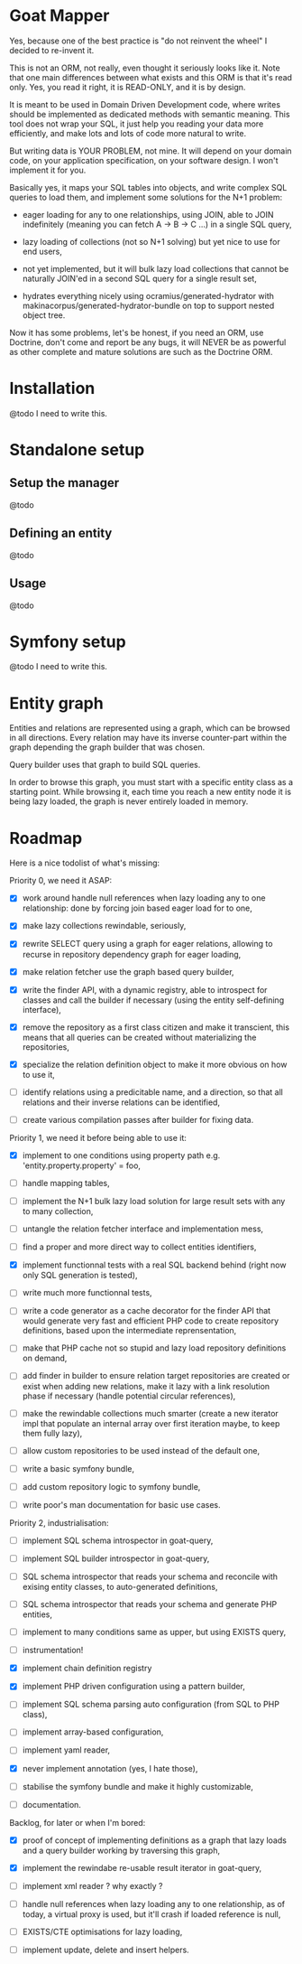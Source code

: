 # Goat Mapper

Yes, because one of the best practice is "do not reinvent the wheel" I decided
to re-invent it.

This is not an ORM, not really, even thought it seriously looks like it. Note
that one main differences between what exists and this ORM is that it's read
only. Yes, you read it right, it is READ-ONLY, and it is by design.

It is meant to be used in Domain Driven Development code, where writes should
be implemented as dedicated methods with semantic meaning. This tool does not
wrap your SQL, it just help you reading your data more efficiently, and make
lots and lots of code more natural to write.

But writing data is YOUR PROBLEM, not mine. It will depend on your domain code,
on your application specification, on your software design. I won't implement
it for you.

Basically yes, it maps your SQL tables into objects, and write complex SQL
queries to load them, and implement some solutions for the N+1 problem:

 - eager loading for any to one relationships, using JOIN, able to JOIN
   indefinitely (meaning you can fetch A -> B -> C ...) in a single SQL
   query,

 - lazy loading of collections (not so N+1 solving) but yet nice to use
   for end users,

 - not yet implemented, but it will bulk lazy load collections that cannot
   be naturally JOIN'ed in a second SQL query for a single result set,

 - hydrates everything nicely using ocramius/generated-hydrator with
   makinacorpus/generated-hydrator-bundle on top to support nested
   object tree.

Now it has some problems, let's be honest, if you need an ORM, use Doctrine,
don't come and report be any bugs, it will NEVER be as powerful as other
complete and mature solutions are such as the Doctrine ORM.

# Installation

@todo I need to write this.

# Standalone setup

## Setup the manager

@todo

## Defining an entity

@todo

## Usage

@todo

# Symfony setup

@todo I need to write this.

# Entity graph

Entities and relations are represented using a graph, which can be browsed
in all directions. Every relation may have its inverse counter-part within
the graph depending the graph builder that was chosen.

Query builder uses that graph to build SQL queries.

In order to browse this graph, you must start with a specific entity class
as a starting point. While browsing it, each time you reach a new entity node
it is being lazy loaded, the graph is never entirely loaded in memory.

# Roadmap

Here is a nice todolist of what's missing:

Priority 0, we need it ASAP:

 - [x] work around handle null references when lazy loading any to one
   relationship: done by forcing join based eager load for to one,

 - [x] make lazy collections rewindable, seriously,

 - [x] rewrite SELECT query using a graph for eager relations, allowing to
   recurse in repository dependency graph for eager loading,

 - [x] make relation fetcher use the graph based query builder,

 - [x] write the finder API, with a dynamic registry, able to introspect for
   classes and call the builder if necessary (using the entity self-defining
   interface),

 - [x] remove the repository as a first class citizen and make it transcient,
   this means that all queries can be created without materializing the
   repositories,

 - [x] specialize the relation definition object to make it more obvious on
   how to use it,

 - [ ] identify relations using a predicitable name, and a direction, so that
   all relations and their inverse relations can be identified,

 - [ ] create various compilation passes after builder for fixing data.

Priority 1, we need it before being able to use it:

 - [x] implement to one conditions using property path e.g.
   'entity.property.property' = foo,

 - [ ] handle mapping tables,

 - [ ] implement the N+1 bulk lazy load solution for large result sets with
   any to many collection,

 - [ ] untangle the relation fetcher interface and implementation mess,

 - [ ] find a proper and more direct way to collect entities identifiers,

 - [x] implement functionnal tests with a real SQL backend behind (right now
   only SQL generation is tested),

 - [ ] write much more functionnal tests,

 - [ ] write a code generator as a cache decorator for the finder API that would
   generate very fast and efficient PHP code to create repository definitions,
   based upon the intermediate reprensentation,

 - [ ] make that PHP cache not so stupid and lazy load repository definitions
   on demand,

 - [ ] add finder in builder to ensure relation target repositories are created
   or exist when adding new relations, make it lazy with a link resolution phase
   if necessary (handle potential circular references),

 - [ ] make the rewindable collections much smarter (create a new iterator impl
   that populate an internal array over first iteration maybe, to keep them
   fully lazy),

 - [ ] allow custom repositories to be used instead of the default one,

 - [ ] write a basic symfony bundle,

 - [ ] add custom repository logic to symfony bundle,

 - [ ] write poor's man documentation for basic use cases.

Priority 2, industrialisation:

 - [ ] implement SQL schema introspector in goat-query,

 - [ ] implement SQL builder introspector in goat-query,

 - [ ] SQL schema introspector that reads your schema and reconcile with exising
   entity classes, to auto-generated definitions,

 - [ ] SQL schema introspector that reads your schema and generate PHP entities,

 - [ ] implement to many conditions same as upper, but using EXISTS query,

 - [ ] instrumentation!

 - [x] implement chain definition registry

 - [x] implement PHP driven configuration using a pattern builder,

 - [ ] implement SQL schema parsing auto configuration (from SQL to PHP class),

 - [ ] implement array-based configuration,

 - [ ] implement yaml reader,

 - [x] never implement annotation (yes, I hate those),

 - [ ] stabilise the symfony bundle and make it highly customizable,

 - [ ] documentation.

Backlog, for later or when I'm bored:

 - [x] proof of concept of implementing definitions as a graph that lazy loads
   and a query builder working by traversing this graph,

 - [x] implement the rewindabe re-usable result iterator in goat-query,

 - [ ] implement xml reader ? why exactly ?

 - [ ] handle null references when lazy loading any to one relationship,
   as of today, a virtual proxy is used, but it'll crash if loaded reference
   is null,

 - [ ] EXISTS/CTE optimisations for lazy loading,

 - [ ] implement update, delete and insert helpers.
